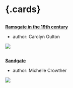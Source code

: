 <param ve-config 
       title="Places R-Z"
       banner="/images/banners/19c.jpg"
       layout="index">

# {.cards}

##
**[Ramsgate in the 19th century](/19c/19c-ramsgate/)**

- author: Carolyn Oulton

![](https://iiif.juncture-digital.org/thumbnail?url=https://stor.artstor.org/stor/274fbd10-415b-4fb3-8a79-3ebaac90a101)

##
**[Sandgate](/placesqz/sandgate-overview)**

- author: Michelle Crowther

![](https://iiif.juncture-digital.org/thumbnail?url=https://stor.artstor.org/stor/ea765a89-16c2-4c5c-8860-b0bc08f507d9)

